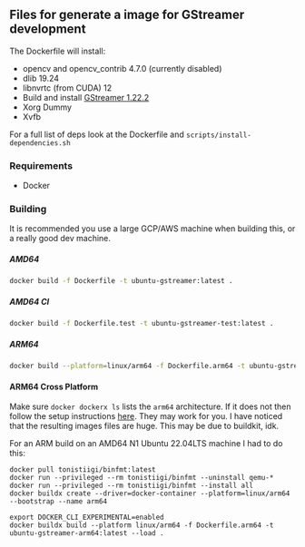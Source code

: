 ## Files for generate a image for GStreamer development

The Dockerfile will install:

- opencv and opencv_contrib 4.7.0 (currently disabled)
- dlib 19.24
- libnvrtc (from CUDA) 12
- Build and install [GStreamer 1.22.2](https://gitlab.freedesktop.org/gstreamer/gstreamer)
- Xorg Dummy
- Xvfb

For a full list of deps look at the Dockerfile and `scripts/install-dependencies.sh`

### **Requirements**

- Docker

### **Building**

It is recommended you use a large GCP/AWS machine when building this, or
a really good dev machine.

##### **AMD64**

```sh
docker build -f Dockerfile -t ubuntu-gstreamer:latest .
```

##### **AMD64 CI**

```sh
docker build -f Dockerfile.test -t ubuntu-gstreamer-test:latest .
```

##### **ARM64**

```sh
docker build --platform=linux/arm64 -f Dockerfile.arm64 -t ubuntu-gstreamer-arm64:latest .
```

#### **ARM64 Cross Platform**

Make sure `docker dockerx ls` lists the `arm64` architecture. If it does not then follow the setup instructions [here](https://docs.docker.com/build/building/multi-platform/). They may work for you. I have noticed that the resulting images files are huge. This may be due to buildkit, idk. 

For an ARM build on an AMD64 N1 Ubuntu 22.04LTS machine I had to do this:

```
docker pull tonistiigi/binfmt:latest
docker run --privileged --rm tonistiigi/binfmt --uninstall qemu-*
docker run --privileged --rm tonistiigi/binfmt --install all
docker buildx create --driver=docker-container --platform=linux/arm64 --bootstrap --name arm64
```

```
export DOCKER_CLI_EXPERIMENTAL=enabled
docker buildx build --platform linux/arm64 -f Dockerfile.arm64 -t ubuntu-gstreamer-arm64:latest --load .
```
